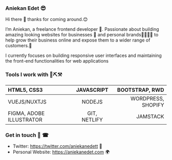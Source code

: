 ### Aniekan Edet 😎

Hi there 👋 thanks for coming around.😊

I’m Aniekan, a freelance frontend developer 💼. 
Passionate about building amazing looking websites for businesses 🏢 and personal brands👨‍💼👩‍💼 to help grow their business online and expose them to a wider range of customers.🚀

I currently focuses on building responsive user interfaces and maintaining the front-end functionalities for web applications

### Tools I work with 🔩⛏⚒

| HTML5, CSS3      | JAVASCRIPT | BOOTSTRAP, RWD     |
| :---        |    :----:   |          ---: |
| VUEJS/NUXTJS | NODEJS | WORDPRESS, SHOPIFY |
| FIGMA, ADOBE ILLUSTRATOR | GIT, NETLIFY  | JAMSTACK      |



### Get in touch 📱 ☎
- Twitter: https://twitter.com/aniekanedett 💬
- Personal Website: https://aniekanedet.com 🌍
